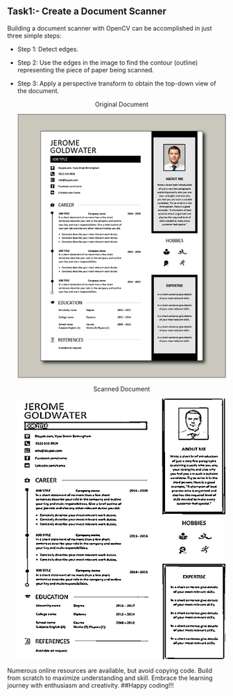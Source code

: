 ## Task1:- Create a Document Scanner

Building a document scanner with OpenCV can be accomplished in just three simple steps:

- Step 1: Detect edges.
- Step 2: Use the edges in the image to find the contour (outline) representing the piece of paper being scanned.
- Step 3: Apply a perspective transform to obtain the top-down view of the document.


  <p align="center">Original Document</p>
  <p align="center"><img src="Photos/page.jpg"></p>


  <p align="center">Scanned Document</p>
  <p align="center"><img src="Photos/scanned_page.jpg"></p>


Numerous online resources are available, but avoid copying code. Build from scratch to maximize understanding and skill. Embrace the learning journey with enthusiasm and creativity. ##Happy coding!!!